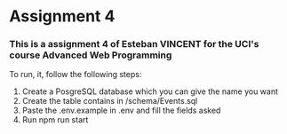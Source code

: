 # Assignment 4

### This is a assignment 4 of Esteban VINCENT for the UCI's course Advanced Web Programming

To run, it, follow the following steps:

1. Create a PosgreSQL database which you can give the name you want 
2. Create the table contains in /schema/Events.sql
3. Paste the .env.example in .env and fill the fields asked
4. Run npm run start